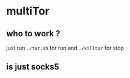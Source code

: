# multiTor
## who to work ?
just run ```./tor.sh``` for run 
and ```./killtor``` for stop 
## is just socks5
